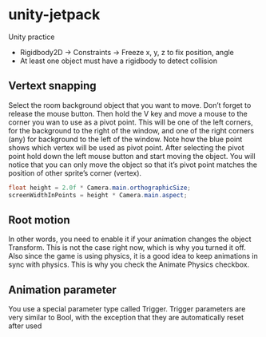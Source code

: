 # unity-jetpack
Unity practice

* Rigidbody2D -> Constraints -> Freeze x, y, z to fix position, angle
* At least one object must have a rigidbody to detect collision

## Vertext snapping
Select the room background object that you want to move. Don’t forget to release the mouse button. Then hold the V key and move a mouse to the corner you wan to use as a pivot point.
This will be one of the left corners, for the background to the right of the window, and one of the right corners (any) for background to the left of the window.
Note how the blue point shows which vertex will be used as pivot point.
After selecting the pivot point hold down the left mouse button and start moving the object. You will notice that you can only move the object so that it’s pivot point matches the position of other sprite’s corner (vertex).

```java
float height = 2.0f * Camera.main.orthographicSize;
screenWidthInPoints = height * Camera.main.aspect;
```

## Root motion

In other words, you need to enable it if your animation changes the object Transform. This is not the case right now, which is why you turned it off.
Also since the game is using physics, it is a good idea to keep animations in sync with physics. This is why you check the Animate Physics checkbox.

## Animation parameter
You use a special parameter type called Trigger. Trigger parameters are very similar to Bool, with the exception that they are automatically reset after used
